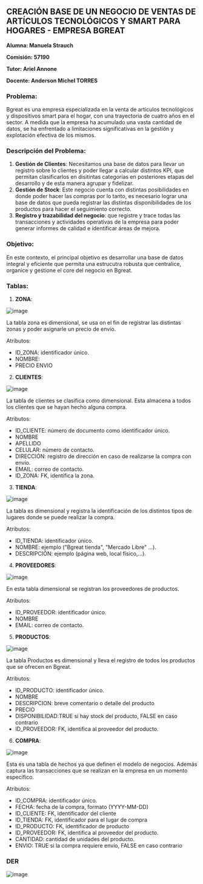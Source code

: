 ## CREACIÓN BASE DE UN NEGOCIO DE VENTAS DE ARTÍCULOS TECNOLÓGICOS Y SMART PARA HOGARES - EMPRESA BGREAT

**Alumna: Manuela Strauch**

**Comisión: 57190**

**Tutor: Ariel Annone**

**Docente: Anderson Michel TORRES**


### Problema:

Bgreat es una empresa especializada en la venta de artículos tecnológicos y dispositivos smart para el hogar, con una trayectoria de cuatro años en el sector. A medida que la empresa ha acumulado una vasta cantidad de datos, se ha enfrentado a limitaciones significativas en la gestión y explotación efectiva de los mismos. 

### Descripción del Problema:

1. **Gestión de Clientes**: Necesitamos una base de datos para llevar un registro sobre lo clientes y poder llegar a calcular distintos KPI, que permitan clasificarlos en disitintas categorías en posteriores etapas del desarrollo y de esta manera agrupar y fidelizar.
2. **Gestión de Stock**: Este negocio cuenta con distintas posibilidades en donde poder hacer las compras por lo tanto, es necesario lograr una base de datos que pueda registrar las distintas disponibilidades de los productos para hacer el seguimiento correcto.
3. **Registro y trazabilidad del negocio**:  que registre y trace todas las transacciones y actividades operativas de la empresa para poder generar informes de calidad e identificar áreas de mejora.

### Objetivo:

En este contexto, el principal objetivo es desarrollar una base de datos integral y eficiente que permita una estrucutra robusta que centralice, organice y gestione el core del negocio en Bgreat.

### Tablas:
1. **ZONA**:

![image](https://github.com/manuelamstrauch/Entrega_coderhouse/assets/174389228/205fd191-ae31-4b15-aea9-ba65e5ae54d3)

La tabla zona es dimensional, se usa on el fin de registrar las distintas zonas y poder asignarle un precio de envío. 

Atributos:
- ID_ZONA: identificador único. 
- NOMBRE:
- PRECIO ENVIO


2. **CLIENTES**:

![image](https://github.com/manuelamstrauch/Entrega_coderhouse/assets/174389228/51b2dadc-af59-46ed-9daf-92011ed4faee)

La tabla de clientes se clasifica como dimensional. Esta  almacena a todos los clientes que se hayan hecho alguna compra.

Atributos:
- ID_CLIENTE: número de documento como identificador único. 
- NOMBRE
- APELLIDO
- CELULAR: número de contacto.
- DIRECCIÓN: registro de dirección en caso de realizarse la compra con envío. 
- EMAIL: correo de contacto.
- ID_ZONA: FK, identifica la zona.

3. **TIENDA**:
   
![image](https://github.com/manuelamstrauch/Entrega_coderhouse/assets/174389228/aae78c13-9941-4467-92c7-9172215a745b)

La tabla es dimensional y registra la identificación de los distintos tipos de lugares donde se puede realizar la compra. 

Atributos:
- ID_TIENDA: identificador único. 
- NOMBRE: ejemplo ("Bgreat tienda", "Mercado Libre" ...).
- DESCRIPCIÓN: ejemplo (página web, local físico,...).

4. **PROVEEDORES**:
   
![image](https://github.com/manuelamstrauch/Entrega_coderhouse/assets/174389228/ddca20d0-0e4f-45ca-ab5e-6fb262a5c78a)

En esta tabla dimensional se registran los proveedores de productos.

Atributos:
- ID_PROVEEDOR: identificador único. 
- NOMBRE
- EMAIL: correo de contacto. 

5. **PRODUCTOS**:
   
![image](https://github.com/manuelamstrauch/Entrega_coderhouse/assets/174389228/eb593b3b-f71a-4f96-9ab6-b1619d3b5878)

La tabla Productos es dimensional y lleva el registro de todos los productos que se ofrecen en Bgreat. 

Atributos:
- ID_PRODUCTO: identificador único. 
- NOMBRE
- DESCRIPCION: breve comentario o detalle del producto
- PRECIO
- DISPONIBILIDAD:TRUE si hay stock del producto, FALSE en caso contrario
- ID_PROVEEDOR: FK, identifica al proveedor del producto. 

6. **COMPRA**:
   
![image](https://github.com/manuelamstrauch/Entrega_coderhouse/assets/174389228/f6557562-5712-46d2-999c-45891c6343ca)

Esta es una tabla de hechos ya que definen el modelo de negocios. Además captura las transacciones que se realizan en la empresa en un momento específico. 
 
Atributos:
- ID_COMPRA: identificador único. 
- FECHA: fecha de la compra, formato (YYYY-MM-DD)
- ID_CLIENTE: FK,  identificador del cliente
- ID_TIENDA: FK, identificador para el lugar de compra
- ID_PRODUCTO: FK, identificador de producto
- ID_PROVEEDOR: FK, identifica al proveedor del producto. 
- CANTIDAD: cantidad de unidades del producto.
- ENVIO: TRUE si la compra requiere envío, FALSE en caso contrario


### DER

![image](https://github.com/manuelamstrauch/Entrega_coderhouse/assets/174389228/abc8be94-934e-49a5-a08a-70edacdb091f)















